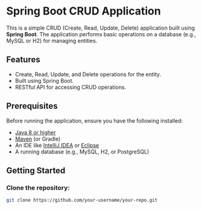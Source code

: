 # Spring Boot CRUD Application

This is a simple CRUD (Create, Read, Update, Delete) application built using **Spring Boot**. The application performs basic operations on a database (e.g., MySQL or H2) for managing entities.

## Features

- Create, Read, Update, and Delete operations for the entity.
- Built using Spring Boot.
- RESTful API for accessing CRUD operations.

## Prerequisites

Before running the application, ensure you have the following installed:

- [Java 8 or higher](https://adoptopenjdk.net/)
- [Maven](https://maven.apache.org/) (or Gradle)
- An IDE like [IntelliJ IDEA](https://www.jetbrains.com/idea/) or [Eclipse](https://www.eclipse.org/)
- A running database (e.g., MySQL, H2, or PostgreSQL)

## Getting Started

### Clone the repository:

```bash
git clone https://github.com/your-username/your-repo.git
